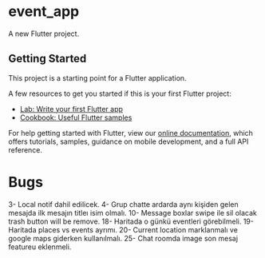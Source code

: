 # event_app

A new Flutter project.

## Getting Started

This project is a starting point for a Flutter application.

A few resources to get you started if this is your first Flutter project:

- [Lab: Write your first Flutter app](https://flutter.dev/docs/get-started/codelab)
- [Cookbook: Useful Flutter samples](https://flutter.dev/docs/cookbook)

For help getting started with Flutter, view our
[online documentation](https://flutter.dev/docs), which offers tutorials,
samples, guidance on mobile development, and a full API reference.

# Bugs
3- Local notif dahil edilicek.
4- Grup chatte ardarda aynı kişiden gelen mesajda ilk mesajın titleı isim olmalı.
10- Message boxlar swipe ile sil olacak trash button will be remove.
18- Haritada o günkü eventleri görebilmeli.
19- Haritada places vs events ayrımı.
20- Current location marklanmalı ve google maps giderken kullanılmalı.
25- Chat roomda image son mesaj featureu eklenmeli.
